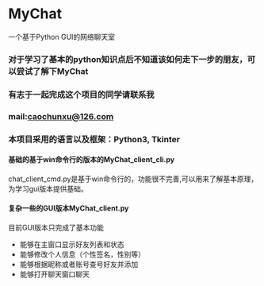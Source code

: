 # MyChat
一个基于Python GUI的网络聊天室
### 对于学习了基本的python知识点后不知道该如何走下一步的朋友，可以尝试了解下MyChat
### 有志于一起完成这个项目的同学请联系我
### mail:caochunxu@126.com
### 本项目采用的语言以及框架：Python3, Tkinter


#### 基础的基于win命令行的版本的MyChat_client_cli.py
chat_client_cmd.py是基于win命令行的，功能很不完善,可以用来了解基本原理，为学习gui版本提供基础。
#### 复杂一些的GUI版本MyChat_client.py
目前GUI版本只完成了基本功能
- 能够在主窗口显示好友列表和状态
- 能够修改个人信息（个性签名，性别等）
- 能够根据昵称或者账号查号好友并添加
- 能够打开聊天窗口聊天

